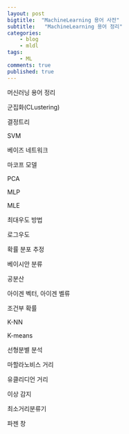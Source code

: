 ```yaml
---
layout: post
bigtitle:  "MachineLearning 용어 사전"
subtitle:   "MachineLearning 용어 정리"
categories:
    - blog
    - mldl
tags:
    - ML
comments: true
published: true
---
```


머신러닝 용어 정리

군집화(CLustering)

결정트리

SVM

베이즈 네트워크

마코프 모델

PCA

MLP

MLE

최대우도 방법

로그우도

확률 분포 추정

베이시안 분류

공분산

아이겐 벡터, 아이겐 벨류

조건부 확률

K-NN

K-means

선형분별 분석

마할라노비스 거리

유클리디언 거리

이상 감지

최소거리분류기

파젠 창
